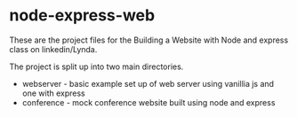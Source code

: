 # node-express-web

These are the project files for the Building a Website with Node and express class on linkedin/Lynda.

The project is split up into two main directories.

- webserver - basic example set up of web server using vanillia js and one with express
- conference - mock conference website built using node and express
